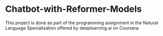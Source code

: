 # Chatbot-with-Reformer-Models

This project is done as part of the programming assignment in the Natural Language Specialization offered by deeplearning.ai on Coursera.
